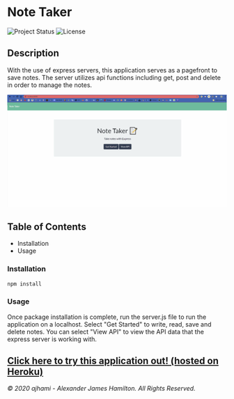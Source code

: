 # Note Taker

![Project Status](https://img.shields.io/badge/status-ready-green)
![License](https://img.shields.io/badge/License-mit-blue)

## Description
With the use of express servers, this application serves as a pagefront to save notes. The server utilizes api functions including get, post and delete in order to manage the notes.

![application gif](https://github.com/ajhami/note_taker/blob/master/public/assets/images/notetaker.gif)


## Table of Contents
- Installation
- Usage

### Installation
```git
npm install
```
### Usage
Once package installation is complete, run the server.js file to run the application on a localhost. Select "Get Started" to write, read, save and delete notes. You can select "View API" to view the API data that the express server is working with.

## [Click here to try this application out! (hosted on Heroku)](https://pacific-scrubland-39602.herokuapp.com)


*© 2020 ajhami - Alexander James Hamilton. All Rights Reserved.*
